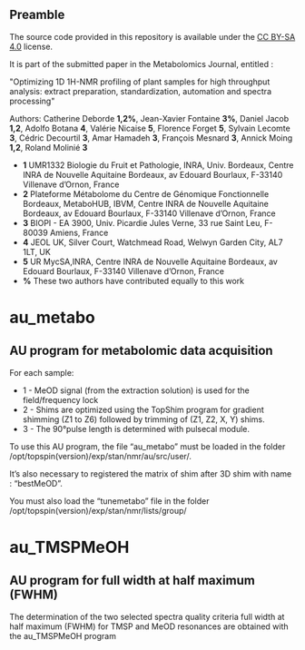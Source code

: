 
## Preamble

The source code provided in this repository is available under the [CC BY-SA 4.0](http://creativecommons.org/licenses/by-sa/4.0/) license.

It is part of the submitted paper in the Metabolomics Journal, entitled : 

"Optimizing 1D 1H-NMR profiling of plant samples for high throughput analysis: extract preparation, standardization, automation and spectra processing"

Authors: Catherine Deborde **1,2%**, Jean-Xavier Fontaine **3%**, Daniel Jacob **1,2**, Adolfo Botana **4**, Valérie Nicaise **5**, Florence Forget **5**, Sylvain Lecomte **3**, Cédric Decourtil **3**, Amar Hamadeh **3**, François Mesnard **3**, Annick Moing **1,2**, Roland Molinié **3** 

* **1** UMR1332 Biologie du Fruit et Pathologie, INRA, Univ. Bordeaux, Centre INRA de Nouvelle Aquitaine Bordeaux, av Edouard Bourlaux, F-33140 Villenave d’Ornon, France
* **2** Plateforme Métabolome du Centre de Génomique Fonctionnelle Bordeaux, MetaboHUB, IBVM, Centre INRA de Nouvelle Aquitaine Bordeaux, av Edouard Bourlaux, F-33140 Villenave d’Ornon, France
* **3**  BIOPI - EA 3900, Univ. Picardie Jules Verne, 33 rue Saint Leu, F-80039 Amiens, France
* **4**  JEOL UK, Silver Court, Watchmead Road, Welwyn Garden City, AL7 1LT, UK
* **5**  UR MycSA,INRA, Centre INRA de Nouvelle Aquitaine Bordeaux, av Edouard Bourlaux,  F-33140 Villenave d’Ornon, France
* **%** These two authors have contributed equally to this work 

# au_metabo
## AU program for metabolomic data acquisition
For each sample:
* 1 - MeOD signal (from the extraction solution) is used for the field/frequency lock
* 2 - Shims are optimized using the TopShim program for gradient shimming (Z1 to Z6) followed by trimming of (Z1, Z2, X, Y) shims.
* 3 - The 90°pulse length is determined with pulsecal module.

To use this AU program, the file “au_metabo” must be loaded in the folder  /opt/topspin(version)/exp/stan/nmr/au/src/user/.

It’s also necessary to registered the matrix of shim after 3D shim with name : “bestMeOD”. 

You must also load the “tunemetabo” file in the folder /opt/topspin(version)/exp/stan/nmr/lists/group/


# au_TMSPMeOH
## AU program for full width at half maximum (FWHM) 

The determination of the two selected spectra quality criteria full width at half maximum (FWHM) for TMSP and MeOD resonances are obtained with the au_TMSPMeOH  program



